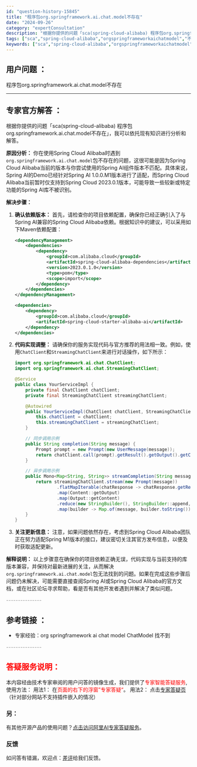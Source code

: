 ```yaml
---
id: "question-history-15845"
title: "程序包org.springframework.ai.chat.model不存在"
date: "2024-09-26"
category: "expertConsultation"
description: "根据你提供的问题「sca(spring-cloud-alibaba) 程序包org.springframework.ai.chat.model不存在」，我可以依托现有知识进行分析和解答。**原因分析：**你在使用Spring Cloud Alibaba时遇到`org.springframework."
tags: ["sca","spring-cloud-alibaba","orgspringframeworkaichatmodel","不存在","程序包","问题","错误"]
keywords: ["sca","spring-cloud-alibaba","orgspringframeworkaichatmodel","不存在","程序包","问题","错误"]
---
```


## 用户问题 ： 
 程序包org.springframework.ai.chat.model不存在  

---------------
## 专家官方解答 ：

根据你提供的问题「sca(spring-cloud-alibaba) 程序包org.springframework.ai.chat.model不存在」，我可以依托现有知识进行分析和解答。

**原因分析：**
你在使用Spring Cloud Alibaba时遇到`org.springframework.ai.chat.model`包不存在的问题，这很可能是因为Spring Cloud Alibaba当前的版本与你尝试使用的Spring AI组件版本不匹配。具体来说，Spring AI的Demo已经针对Spring AI 1.0.0.M1版本进行了适配，而Spring Cloud Alibaba当前暂时仅支持到Spring Cloud 2023.0.1版本，可能导致一些较新或特定功能的Spring AI库不被识别。

**解决步骤：**

1. **确认依赖版本：** 首先，请检查你的项目依赖配置，确保你已经正确引入了与Spring AI兼容的Spring Cloud Alibaba依赖。根据知识中的建议，可以采用如下Maven依赖配置：

   ```xml
   <dependencyManagement>
       <dependencies>
           <dependency>
               <groupId>com.alibaba.cloud</groupId>
               <artifactId>spring-cloud-alibaba-dependencies</artifactId>
               <version>2023.0.1.0</version>
               <type>pom</type>
               <scope>import</scope>
           </dependency>
       </dependencies>
   </dependencyManagement>

   <dependencies>
       <dependency>
           <groupId>com.alibaba.cloud</groupId>
           <artifactId>spring-cloud-starter-alibaba-ai</artifactId>
       </dependency>
   </dependencies>
   ```

2. **代码实现调整：** 请确保你的服务实现代码与官方推荐的用法相一致。例如，使用`ChatClient`和`StreamingChatClient`来进行对话操作，如下所示：

   ```java
   import org.springframework.ai.chat.ChatClient;
   import org.springframework.ai.chat.StreamingChatClient;

   @Service
   public class YourServiceImpl {
       private final ChatClient chatClient;
       private final StreamingChatClient streamingChatClient;

       @Autowired
       public YourServiceImpl(ChatClient chatClient, StreamingChatClient streamingChatClient) {
           this.chatClient = chatClient;
           this.streamingChatClient = streamingChatClient;
       }

       // 同步调用示例
       public String completion(String message) {
           Prompt prompt = new Prompt(new UserMessage(message));
           return chatClient.call(prompt).getResult().getOutput().getContent();
       }

       // 异步调用示例
       public Mono<Map<String, String>> streamCompletion(String message) {
           return streamingChatClient.stream(new Prompt(message))
                   .flatMapIterable(chatResponse -> chatResponse.getResults())
                   .map(Content::getOutput)
                   .map(Output::getContent)
                   .reduce(new StringBuilder(), StringBuilder::append, (left, right) -> left)
                   .map(builder -> Map.of(message, builder.toString()));
       }
   }
   ```

3. **关注更新信息：** 注意，如果问题依然存在，考虑到Spring Cloud Alibaba团队正在努力适配Spring M1版本的接口，建议密切关注其官方发布信息，以便及时获取适配更新。

**解释说明：**
以上步骤意在确保你的项目依赖正确无误，代码实现与当前支持的库版本兼容，并保持对最新进展的关注，从而解决`org.springframework.ai.chat.model`包无法找到的问题。如果在完成这些步骤后问题仍未解决，可能需要直接查阅Spring AI或Spring Cloud Alibaba的官方文档，或在社区论坛寻求帮助，看是否有其他开发者遇到并解决了类似问题。


<font color="#949494">---------------</font> 


## 参考链接 ：

* 专家经验：org springframework ai chat model ChatModel 找不到 


 <font color="#949494">---------------</font> 
 


## <font color="#FF0000">答疑服务说明：</font> 

本内容经由技术专家审阅的用户问答的镜像生成，我们提供了<font color="#FF0000">专家智能答疑服务</font>,使用方法：
用法1： 在<font color="#FF0000">页面的右下的浮窗”专家答疑“</font>。
用法2： 点击[专家答疑页](https://answer.opensource.alibaba.com/docs/intro)（针对部分网站不支持插件嵌入的情况）
### 另：


有其他开源产品的使用问题？[点击访问阿里AI专家答疑服务](https://answer.opensource.alibaba.com/docs/intro)。
### 反馈
如问答有错漏，欢迎点：[差评](https://ai.nacos.io/user/feedbackByEnhancerGradePOJOID?enhancerGradePOJOId=15847)给我们反馈。
